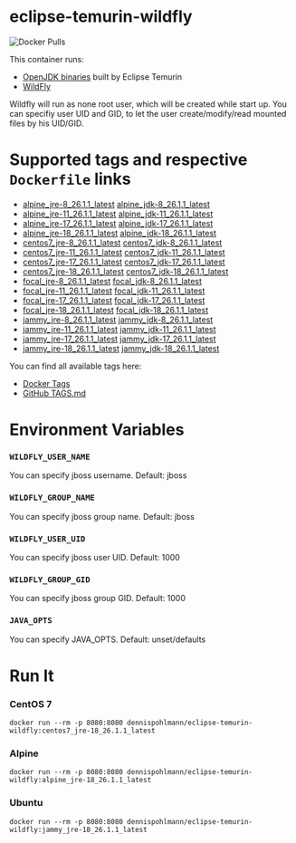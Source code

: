 # eclipse-temurin-wildfly

![Docker Pulls](https://img.shields.io/docker/pulls/dennispohlmann/eclipse-temurin-wildfly)

This container runs:

* [OpenJDK binaries](https://hub.docker.com/_/eclipse-temurin) built by Eclipse Temurin
* [WildFly](https://www.wildfly.org/)

Wildfly will run as none root user, which will be created while start up. You can specifiy user UID and GID, to let the user create/modify/read mounted files by his UID/GID.

# Supported tags and respective `Dockerfile` links

- [alpine_jre-8_26.1.1_latest](https://github.com/DennisPohlmann/eclipse-temurin-wildfly/blob/main/Dockerfiles/Dockerfile.alpine_jre-8_26.1.1) [alpine_jdk-8_26.1.1_latest](https://github.com/DennisPohlmann/eclipse-temurin-wildfly/blob/main/Dockerfiles/Dockerfile.alpine_jdk-8_26.1.1)
- [alpine_jre-11_26.1.1_latest](https://github.com/DennisPohlmann/eclipse-temurin-wildfly/blob/main/Dockerfiles/Dockerfile.alpine_jre-11_26.1.1) [alpine_jdk-11_26.1.1_latest](https://github.com/DennisPohlmann/eclipse-temurin-wildfly/blob/main/Dockerfiles/Dockerfile.alpine_jdk-11_26.1.1)
- [alpine_jre-17_26.1.1_latest](https://github.com/DennisPohlmann/eclipse-temurin-wildfly/blob/main/Dockerfiles/Dockerfile.alpine_jre-17_26.1.1) [alpine_jdk-17_26.1.1_latest](https://github.com/DennisPohlmann/eclipse-temurin-wildfly/blob/main/Dockerfiles/Dockerfile.alpine_jdk-17_26.1.1)
- [alpine_jre-18_26.1.1_latest](https://github.com/DennisPohlmann/eclipse-temurin-wildfly/blob/main/Dockerfiles/Dockerfile.alpine_jre-18_26.1.1) [alpine_jdk-18_26.1.1_latest](https://github.com/DennisPohlmann/eclipse-temurin-wildfly/blob/main/Dockerfiles/Dockerfile.alpine_jdk-18_26.1.1)
- [centos7_jre-8_26.1.1_latest](https://github.com/DennisPohlmann/eclipse-temurin-wildfly/blob/main/Dockerfiles/Dockerfile.centos7_jre-8_26.1.1) [centos7_jdk-8_26.1.1_latest](https://github.com/DennisPohlmann/eclipse-temurin-wildfly/blob/main/Dockerfiles/Dockerfile.centos7_jdk-8_26.1.1)
- [centos7_jre-11_26.1.1_latest](https://github.com/DennisPohlmann/eclipse-temurin-wildfly/blob/main/Dockerfiles/Dockerfile.centos7_jre-11_26.1.1) [centos7_jdk-11_26.1.1_latest](https://github.com/DennisPohlmann/eclipse-temurin-wildfly/blob/main/Dockerfiles/Dockerfile.centos7_jdk-11_26.1.1)
- [centos7_jre-17_26.1.1_latest](https://github.com/DennisPohlmann/eclipse-temurin-wildfly/blob/main/Dockerfiles/Dockerfile.centos7_jre-17_26.1.1) [centos7_jdk-17_26.1.1_latest](https://github.com/DennisPohlmann/eclipse-temurin-wildfly/blob/main/Dockerfiles/Dockerfile.centos7_jdk-17_26.1.1)
- [centos7_jre-18_26.1.1_latest](https://github.com/DennisPohlmann/eclipse-temurin-wildfly/blob/main/Dockerfiles/Dockerfile.centos7_jre-18_26.1.1) [centos7_jdk-18_26.1.1_latest](https://github.com/DennisPohlmann/eclipse-temurin-wildfly/blob/main/Dockerfiles/Dockerfile.centos7_jdk-18_26.1.1)
- [focal_jre-8_26.1.1_latest](https://github.com/DennisPohlmann/eclipse-temurin-wildfly/blob/main/Dockerfiles/Dockerfile.focal_jre-8_26.1.1) [focal_jdk-8_26.1.1_latest](https://github.com/DennisPohlmann/eclipse-temurin-wildfly/blob/main/Dockerfiles/Dockerfile.focal_jdk-8_26.1.1)
- [focal_jre-11_26.1.1_latest](https://github.com/DennisPohlmann/eclipse-temurin-wildfly/blob/main/Dockerfiles/Dockerfile.focal_jre-11_26.1.1) [focal_jdk-11_26.1.1_latest](https://github.com/DennisPohlmann/eclipse-temurin-wildfly/blob/main/Dockerfiles/Dockerfile.focal_jdk-11_26.1.1)
- [focal_jre-17_26.1.1_latest](https://github.com/DennisPohlmann/eclipse-temurin-wildfly/blob/main/Dockerfiles/Dockerfile.focal_jre-17_26.1.1) [focal_jdk-17_26.1.1_latest](https://github.com/DennisPohlmann/eclipse-temurin-wildfly/blob/main/Dockerfiles/Dockerfile.focal_jdk-17_26.1.1)
- [focal_jre-18_26.1.1_latest](https://github.com/DennisPohlmann/eclipse-temurin-wildfly/blob/main/Dockerfiles/Dockerfile.focal_jre-18_26.1.1) [focal_jdk-18_26.1.1_latest](https://github.com/DennisPohlmann/eclipse-temurin-wildfly/blob/main/Dockerfiles/Dockerfile.focal_jdk-18_26.1.1)
- [jammy_jre-8_26.1.1_latest](https://github.com/DennisPohlmann/eclipse-temurin-wildfly/blob/main/Dockerfiles/Dockerfile.jammy_jre-8_26.1.1) [jammy_jdk-8_26.1.1_latest](https://github.com/DennisPohlmann/eclipse-temurin-wildfly/blob/main/Dockerfiles/Dockerfile.jammy_jdk-8_26.1.1)
- [jammy_jre-11_26.1.1_latest](https://github.com/DennisPohlmann/eclipse-temurin-wildfly/blob/main/Dockerfiles/Dockerfile.jammy_jre-11_26.1.1) [jammy_jdk-11_26.1.1_latest](https://github.com/DennisPohlmann/eclipse-temurin-wildfly/blob/main/Dockerfiles/Dockerfile.jammy_jdk-11_26.1.1)
- [jammy_jre-17_26.1.1_latest](https://github.com/DennisPohlmann/eclipse-temurin-wildfly/blob/main/Dockerfiles/Dockerfile.jammy_jre-17_26.1.1) [jammy_jdk-17_26.1.1_latest](https://github.com/DennisPohlmann/eclipse-temurin-wildfly/blob/main/Dockerfiles/Dockerfile.jammy_jdk-17_26.1.1)
- [jammy_jre-18_26.1.1_latest](https://github.com/DennisPohlmann/eclipse-temurin-wildfly/blob/main/Dockerfiles/Dockerfile.jammy_jre-18_26.1.1) [jammy_jdk-18_26.1.1_latest](https://github.com/DennisPohlmann/eclipse-temurin-wildfly/blob/main/Dockerfiles/Dockerfile.jammy_jdk-18_26.1.1)

You can find all available tags here:
- [Docker Tags](https://hub.docker.com/r/dennispohlmann/eclipse-temurin-wildfly/tags)
- [GitHub TAGS.md](https://github.com/DennisPohlmann/eclipse-temurin-wildfly/blob/main/TAGS.md)

# Environment Variables

### `WILDFLY_USER_NAME`
You can specify jboss username. Default: jboss

### `WILDFLY_GROUP_NAME`
You can specify jboss group name. Default: jboss

### `WILDFLY_USER_UID`
You can specify jboss user UID. Default: 1000

### `WILDFLY_GROUP_GID`
You can specify jboss group GID. Default: 1000

### `JAVA_OPTS`
You can specify JAVA_OPTS. Default: unset/defaults

# Run It

### CentOS 7
    docker run --rm -p 8080:8080 dennispohlmann/eclipse-temurin-wildfly:centos7_jre-18_26.1.1_latest

### Alpine
    docker run --rm -p 8080:8080 dennispohlmann/eclipse-temurin-wildfly:alpine_jre-18_26.1.1_latest

### Ubuntu
    docker run --rm -p 8080:8080 dennispohlmann/eclipse-temurin-wildfly:jammy_jre-18_26.1.1_latest
